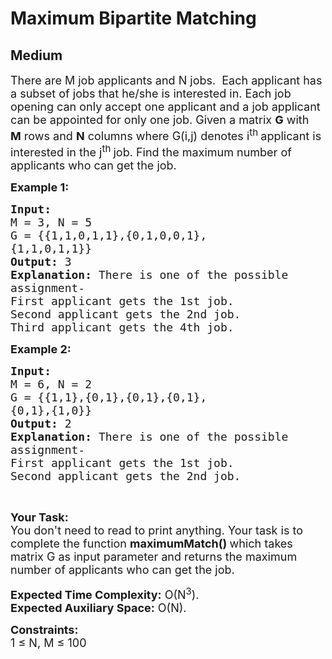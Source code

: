 # Maximum Bipartite Matching
## Medium
<div class="problems_problem_content__Xm_eO"><p><span style="font-size:18px">There are M job applicants and N jobs.&nbsp; Each applicant has a subset of jobs that he/she is interested in. Each job opening can only accept one applicant and a job applicant can be appointed for only one job. Given a matrix <strong>G</strong> with <strong>M</strong>&nbsp;rows and <strong>N</strong> columns&nbsp;where G(i,j) denotes i<sup>th&nbsp;</sup>applicant is interested in the j<sup>th&nbsp;</sup>job. Find the maximum number of applicants who can get the job.</span></p>

<p><span style="font-size:18px"><strong>Example 1:</strong></span></p>

<pre><span style="font-size:18px"><strong>Input: 
</strong>M = 3, N = 5
G = {{1,1,0,1,1},{0,1,0,0,1},
{1,1,0,1,1}}
<strong>Output: </strong>3
<strong>Explanation: </strong>There is one of the possible
assignment-
First applicant gets the 1st job.
Second applicant gets the 2nd job.
Third applicant gets the 4th job.</span>
</pre>

<p><span style="font-size:18px"><strong>Example 2:</strong></span></p>

<pre><span style="font-size:18px"><strong>Input:
</strong>M = 6, N = 2
G = {{1,1},{0,1},{0,1},{0,1},
{0,1},{1,0}}
<strong>Output: </strong>2
<strong>Explanation: </strong>There is one of the possible
assignment-
First applicant gets the 1st job.
Second applicant gets the 2nd job.</span>
</pre>

<p>&nbsp;</p>

<p><span style="font-size:18px"><strong>Your Task:</strong><br>
You don't need to read to print anything. Your task is to complete the function&nbsp;<strong>maximumMatch()&nbsp;</strong>which takes matrix G as input parameter and returns the maximum number of applicants who can get the job.</span></p>

<p><span style="font-size:18px"><strong>Expected Time Complexity:</strong>&nbsp;O(N<sup>3</sup>).<br>
<strong>Expected Auxiliary Space:</strong>&nbsp;O(N).</span></p>

<p><span style="font-size:18px"><strong>Constraints:</strong><br>
1 ≤ N, M ≤ 100</span></p>
</div>